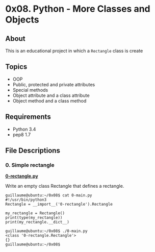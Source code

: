 # 0x08. Python - More Classes and Objects

## About

This is an educational project in which a `Rectangle` class is create

## Topics

-  OOP
-  Public, protected and private attributes
-  Special methods
-  Object attribute and a class attribute
-  Object method and a class method

## Requirements

-  Python 3.4
-  pep8 1.7

## File Descriptions

### 0. Simple rectangle

**[0-rectangle.py](0-rectangle.py)**

Write an empty class Rectangle that defines a rectangle.

```
guillaume@ubuntu:~/0x08$ cat 0-main.py
#!/usr/bin/python3
Rectangle = __import__('0-rectangle').Rectangle

my_rectangle = Rectangle()
print(type(my_rectangle))
print(my_rectangle.__dict__)

guillaume@ubuntu:~/0x08$ ./0-main.py
<class '0-rectangle.Rectangle'>
{}
guillaume@ubuntu:~/0x08$
```
